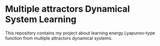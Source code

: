 # Multiple attractors Dynamical System Learning

This repository contains my project about learning energy Lyapunov-type function from multiple attractors dynamical systems.
